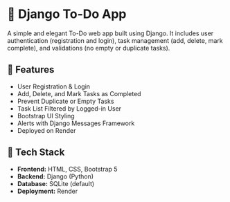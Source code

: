 # 📝 Django To-Do App

A simple and elegant To-Do web app built using Django. It includes user authentication (registration and login), task management (add, delete, mark complete), and validations (no empty or duplicate tasks).



## 🚀 Features

- User Registration & Login  
- Add, Delete, and Mark Tasks as Completed  
- Prevent Duplicate or Empty Tasks  
- Task List Filtered by Logged-in User  
- Bootstrap UI Styling  
- Alerts with Django Messages Framework  
- Deployed on Render  



## 🔧 Tech Stack

- **Frontend:** HTML, CSS, Bootstrap 5  
- **Backend:** Django (Python)  
- **Database:** SQLite (default)  
- **Deployment:** Render

